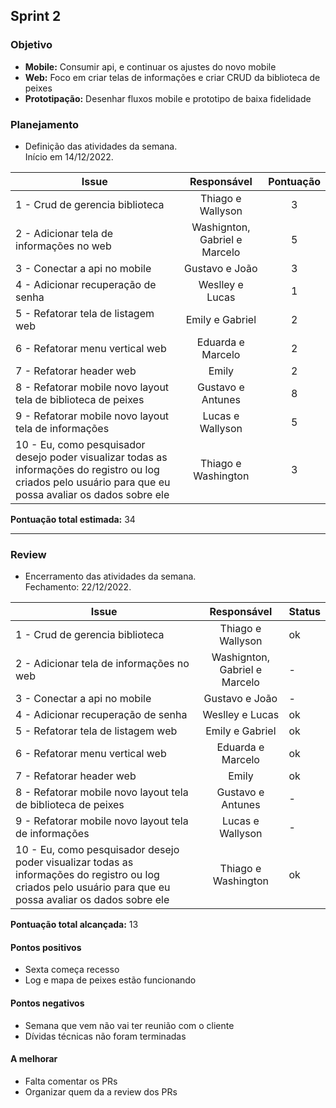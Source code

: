## Sprint 2

### Objetivo

- **Mobile:** Consumir api, e continuar os ajustes do novo mobile
- **Web:** Foco em criar telas de informações e criar CRUD da biblioteca de peixes
- **Prototipação:** Desenhar fluxos mobile e prototipo de baixa fidelidade

### Planejamento

- Definição das atividades da semana.  
Início em 14/12/2022. 

**Issue** |**Responsável**| **Pontuação** 
----------|:-------------:|:---------:
1 - Crud de gerencia biblioteca | Thiago e Wallyson | 3
2 - Adicionar tela de informações no web | Washignton, Gabriel e Marcelo | 5
3 - Conectar a api no mobile | Gustavo e João | 3
4 - Adicionar recuperação de senha | Weslley e Lucas | 1
5 - Refatorar tela de listagem web | Emily e Gabriel | 2
6 - Refatorar menu vertical web |  Eduarda e Marcelo | 2
7 - Refatorar header web | Emily | 2
8 - Refatorar mobile novo layout tela de biblioteca de peixes | Gustavo e Antunes | 8
9 - Refatorar mobile novo layout tela de informações | Lucas e Wallyson | 5
10 - Eu, como pesquisador desejo poder visualizar todas as informações do registro ou log criados pelo  usuário para que eu possa avaliar os dados sobre ele | Thiago e Washington | 3

**Pontuação total estimada:** 34

---

### Review

- Encerramento das atividades da semana.  
Fechamento: 22/12/2022.

**Issue** |**Responsável**| **Status** |
----------| :-----------: | ----------
1 - Crud de gerencia biblioteca | Thiago e Wallyson | ok
2 - Adicionar tela de informações no web | Washignton, Gabriel e Marcelo | -
3 - Conectar a api no mobile | Gustavo e João | -
4 - Adicionar recuperação de senha | Weslley e Lucas | ok
5 - Refatorar tela de listagem web | Emily e Gabriel | ok
6 - Refatorar menu vertical web |  Eduarda e Marcelo | ok
7 - Refatorar header web | Emily | ok
8 - Refatorar mobile novo layout tela de biblioteca de peixes | Gustavo e Antunes | - 
9 - Refatorar mobile novo layout tela de informações | Lucas e Wallyson | -
10 - Eu, como pesquisador desejo poder visualizar todas as informações do registro ou log criados pelo  usuário para que eu possa avaliar os dados sobre ele | Thiago e Washington | ok

**Pontuação total alcançada:** 13

#### Pontos positivos
- Sexta começa recesso
- Log e mapa de peixes estão funcionando

#### Pontos negativos
- Semana que vem não vai ter reunião com o cliente
- Dívidas técnicas não foram terminadas

#### A melhorar
- Falta comentar os PRs
- Organizar quem da a review dos PRs
